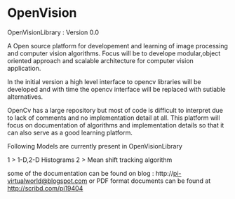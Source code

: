 OpenVision
==========

OpenVisionLibrary : Version 0.0

A Open source platform for developement and learning of image processing and computer vision algorithms.
Focus will be to develope modular,object oriented approach and scalable architecture for computer vision application.

In the initial version a high level interface to opencv libraries will be developed and with time the opencv
interface will be replaced with sutiable alternatives.

OpenCv has a large repository but most of code is difficult to interpret due to lack of comments and no implementation detail
at all. This platform will focus on documentation of algorithms and implementation details so that 
it can also serve as a good learning platform.


Following Models are currently present in OpenVisionLibrary


1 > 1-D,2-D Histograms
2 > Mean shift tracking algorithm


some of the documentation can be found on blog : http://pi-virtualworld@blogspot.com or PDF format documents 
can be found at http://scribd.com/pi19404
